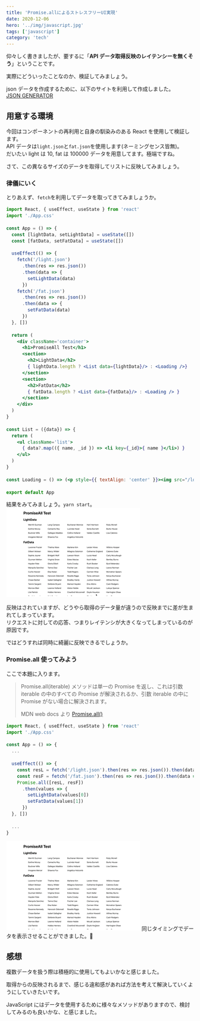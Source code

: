 ```yaml
---
title: 'Promise.allによるストレスフリーUI実現'
date: 2020-12-06
hero: '../img/javascript.jpg'
tags: ['javascript']
category: 'tech'
---
```


仰々しく書きましたが、要するに「**API データ取得反映のレイテンシーを無くそう**」ということです。

実際にどういったことなのか、検証してみましょう。

json データを作成するために、以下のサイトを利用して作成しました。  
[JSON GENERATOR](https://www.json-generator.com/)

## 用意する環境

今回はコンポーネントの再利用と自身の馴染みのある React を使用して検証します。  
API データは`light.json`と`fat.json`を使用します(ネーミングセンス皆無)。  
だいたい light は 10, fat は 100000 データを用意してます。極端ですね。

さて、この異なるサイズのデータを取得してリストに反映してみましょう。

### 律儀にいく

とりあえず、`fetch`を利用してデータを取ってきてみましょうか。

```jsx:title=App.jsx
import React, { useEffect, useState } from 'react'
import './App.css'

const App = () => {
  const [lightData, setLightData] = useState([])
  const [fatData, setFatData] = useState([])

  useEffect(() => {
    fetch('/light.json')
      .then(res => res.json())
      .then(data => {
        setLightData(data)
      })
    fetch('/fat.json')
      .then(res => res.json())
      .then(data => {
        setFatData(data)
      })
  }, [])

  return (
    <div className='container'>
      <h1>PromiseAll Test</h1>
      <section>
        <h2>LightData</h2>
        { lightData.length ? <List data={lightData}/> : <Loading />}
      </section>
      <section>
        <h2>FatData</h2>
        { fatData.length ? <List data={fatData}/> : <Loading /> }
      </section>
    </div>
  )
}

const List = ({data}) => {
  return (
    <ul className='list'>
      { data?.map(({ name, _id }) => <li key={_id}>{ name }</li>) }
    </ul>
  )
}

const Loading = () => (<p style={{ textAlign: 'center' }}><img src="/loading.gif" alt=""/></p>)

export default App
```

結果をみてみましょう。`yarn start`。
![](test-before.gif)

反映はされていますが、どうやら取得のデータ量が違うので反映までに差が生まれてしまっています。  
リクエストに対しての応答、つまりレイテンシが大きくなってしまっているのが原因です。

ではどうすれば同時に綺麗に反映できるでしょうか。

### Promise.all 使ってみよう

ここで本題に入ります。

> Promise.all(iterable) メソッドは単一の Promise を返し、これは引数 iterable の中のすべての Promise が解決されるか、引数 iterable の中に Promise がない場合に解決されます。
>
> MDN web docs より [Promise.all()](https://developer.mozilla.org/ja/docs/Web/JavaScript/Reference/Global_Objects/Promise/all)

```jsx:title=App.jsx
import React, { useEffect, useState } from 'react'
import './App.css'

const App = () => {
  ...

  useEffect(() => {
    const resL = fetch('/light.json').then(res => res.json()).then(data => data)
    const resF = fetch('/fat.json').then(res => res.json()).then(data => data)
    Promise.all([resL, resF])
      .then(values => {
        setLightData(values[0])
        setFatData(values[1])
      })
  }, [])

  ...
}
```

![](test-after.gif)
同じタイミングでデータを表示させることができました。👏

## 感想

複数データを扱う際は積極的に使用してもよいかなと感じました。

取得からの反映されるまで、感じる違和感があれば方法を考えて解決していくようにしていきたいです。

JavaScript にはデータを使用するために様々なメソッドがありますので、検討してみるのも良いかな、と感じました。
